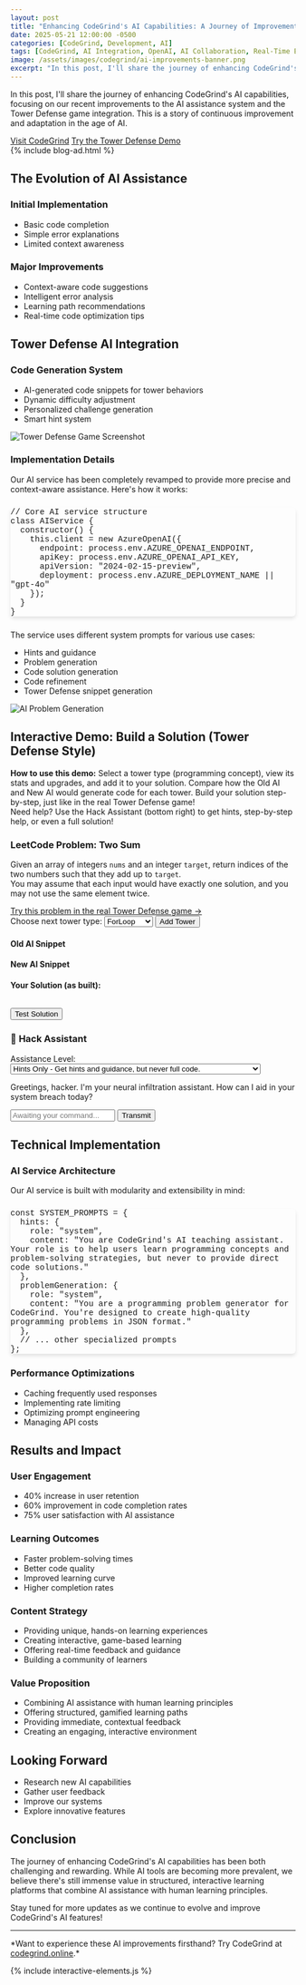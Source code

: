 ```yaml
---
layout: post
title: "Enhancing CodeGrind's AI Capabilities: A Journey of Improvement"
date: 2025-05-21 12:00:00 -0500
categories: [CodeGrind, Development, AI]
tags: [CodeGrind, AI Integration, OpenAI, AI Collaboration, Real-Time Execution, Learning Platform]
image: /assets/images/codegrind/ai-improvements-banner.png
excerpt: "In this post, I'll share the journey of enhancing CodeGrind's AI capabilities, focusing on our recent improvements to the AI assistance system and the Tower Defense game integration. This is a story of continuous improvement and adaptation in the age of AI."
---
```


<style>
/* Custom code block styling for this post */
.highlight {
  border-radius: 6px;
  margin: 1.5rem 0;
  padding: 0;
  box-shadow: 0 4px 6px rgba(0, 0, 0, 0.1);
  overflow: auto;
}
.highlight pre {
  padding: 1.25rem;
  margin: 0;
  overflow-x: auto;
  line-height: 1.5;
}
.highlight code {
  font-family: 'Consolas', 'Monaco', 'Courier New', monospace;
  font-size: 0.9rem;
}
html.dark .highlight {
  box-shadow: 0 4px 6px rgba(0, 0, 0, 0.4);
}
</style>

<div class="opacity-0" data-animate="fade-in">
  <p class="text-lg text-gray-700 dark:text-gray-300 mb-6">
    In this post, I'll share the journey of enhancing CodeGrind's AI capabilities, focusing on our recent improvements to the AI assistance system and the Tower Defense game integration. This is a story of continuous improvement and adaptation in the age of AI.
  </p>
  <div class="flex flex-col md:flex-row gap-4 mb-8">
    <a href="https://codegrind.online/" class="inline-block bg-blue-600 hover:bg-blue-700 text-white font-bold py-2 px-6 rounded-lg shadow transition-colors text-center">Visit CodeGrind</a>
    <a href="https://codegrind.online/games/tower-defense/demo/two-sum" class="inline-block bg-indigo-600 hover:bg-indigo-700 text-white font-bold py-2 px-6 rounded-lg shadow transition-colors text-center">Try the Tower Defense Demo</a>
  </div>
  {% include blog-ad.html %}

  <h2 class="text-2xl font-bold mt-8 mb-4 text-gray-900 dark:text-white">The Evolution of AI Assistance</h2>
  <h3 class="text-xl font-bold mt-6 mb-3 text-gray-900 dark:text-white">Initial Implementation</h3>
  <ul class="list-disc ml-8 text-gray-700 dark:text-gray-300">
    <li>Basic code completion</li>
    <li>Simple error explanations</li>
    <li>Limited context awareness</li>
  </ul>
  <h3 class="text-xl font-bold mt-6 mb-3 text-gray-900 dark:text-white">Major Improvements</h3>
  <ul class="list-disc ml-8 text-gray-700 dark:text-gray-300">
    <li>Context-aware code suggestions</li>
    <li>Intelligent error analysis</li>
    <li>Learning path recommendations</li>
    <li>Real-time code optimization tips</li>
  </ul>
</div>

<div class="opacity-0" data-animate="fade-in">
  <h2 class="text-2xl font-bold mt-8 mb-4 text-gray-900 dark:text-white">Tower Defense AI Integration</h2>
  <h3 class="text-xl font-bold mt-6 mb-3 text-gray-900 dark:text-white">Code Generation System</h3>
  <ul class="list-disc ml-8 text-gray-700 dark:text-gray-300">
    <li>AI-generated code snippets for tower behaviors</li>
    <li>Dynamic difficulty adjustment</li>
    <li>Personalized challenge generation</li>
    <li>Smart hint system</li>
  </ul>
  <img src="/assets/images/codegrind/tower-defense.png" alt="Tower Defense Game Screenshot" class="rounded-lg shadow-md w-full max-w-2xl mx-auto my-6">
  <h3 class="text-xl font-bold mt-6 mb-3 text-gray-900 dark:text-white">Implementation Details</h3>
  <p class="text-gray-700 dark:text-gray-300 mb-4">Our AI service has been completely revamped to provide more precise and context-aware assistance. Here's how it works:</p>
  <pre class="highlight"><code class="language-javascript">// Core AI service structure
class AIService {
  constructor() {
    this.client = new AzureOpenAI({
      endpoint: process.env.AZURE_OPENAI_ENDPOINT,
      apiKey: process.env.AZURE_OPENAI_API_KEY,
      apiVersion: "2024-02-15-preview",
      deployment: process.env.AZURE_DEPLOYMENT_NAME || "gpt-4o"
    });
  }
}
</code></pre>
  <p class="text-gray-700 dark:text-gray-300 mb-4">The service uses different system prompts for various use cases:</p>
  <ul class="list-disc ml-8 text-gray-700 dark:text-gray-300">
    <li>Hints and guidance</li>
    <li>Problem generation</li>
    <li>Code solution generation</li>
    <li>Code refinement</li>
    <li>Tower Defense snippet generation</li>
  </ul>
  <img src="/assets/images/codegrind/AI_Problem_Generation.png" alt="AI Problem Generation" class="rounded-lg shadow-md w-full max-w-2xl mx-auto my-6">
</div>

<div class="opacity-0" data-scroll="fade-up">
  <h2 class="text-2xl font-bold mt-8 mb-4 text-gray-900 dark:text-white">Interactive Demo: Build a Solution (Tower Defense Style)</h2>
  <div class="mb-4 p-4 bg-blue-100 dark:bg-slate-700 rounded-lg text-gray-800 dark:text-gray-200">
    <strong>How to use this demo:</strong> Select a tower type (programming concept), view its stats and upgrades, and add it to your solution. Compare how the <span class="text-blue-700 font-semibold">Old AI</span> and <span class="text-green-700 font-semibold">New AI</span> would generate code for each tower. Build your solution step-by-step, just like in the real Tower Defense game!<br>
    <span class="block mt-2">Need help? Use the <span class="text-purple-400 font-semibold">Hack Assistant</span> (bottom right) to get hints, step-by-step help, or even a full solution!</span>
  </div>
  <div class="rounded-lg shadow-md bg-blue-50 dark:bg-slate-800 p-6 my-6 max-w-2xl mx-auto relative">
    <h3 class="text-lg font-bold mb-4 text-gray-900 dark:text-white">LeetCode Problem: Two Sum</h3>
    <p class="text-gray-700 dark:text-gray-300 mb-2">Given an array of integers <code>nums</code> and an integer <code>target</code>, return indices of the two numbers such that they add up to <code>target</code>.<br>You may assume that each input would have exactly one solution, and you may not use the same element twice.</p>
    <a href="https://codegrind.online/games/tower-defense/demo/two-sum" class="text-blue-600 hover:text-blue-800 underline text-sm mb-4 inline-block">Try this problem in the real Tower Defense game &rarr;</a>
    <div class="mb-4">
      <label for="tower-select" class="font-medium text-gray-800 dark:text-gray-200">Choose next tower type:</label>
      <select id="tower-select" class="ml-2 mb-2 rounded border-gray-300 dark:bg-slate-700 dark:text-white">
        <option value="ForLoop">ForLoop</option>
        <option value="WhileLoop">WhileLoop</option>
        <option value="IfCondition">IfCondition</option>
        <option value="Variable">Variable</option>
        <option value="Function">Function</option>
        <option value="Array">Array</option>
        <option value="Object">Object</option>
        <option value="Return">Return</option>
        <option value="TryCatch">TryCatch</option>
        <option value="Switch">Switch</option>
      </select>
      <button id="add-tower" class="ml-2 bg-blue-600 hover:bg-blue-700 text-white font-semibold py-1 px-4 rounded transition-colors">Add Tower</button>
    </div>
    <div id="tower-info" class="mb-4 p-4 rounded bg-white dark:bg-slate-900 shadow text-sm"></div>
    <div class="flex flex-col md:flex-row gap-4 mb-4">
      <div class="flex-1">
        <h4 class="font-semibold text-blue-700 dark:text-blue-600 mb-2">Old AI Snippet</h4>
        <div id="old-snippet" class="bg-slate-900 text-blue-400 rounded p-4 min-h-[2.5rem] text-base mb-2"></div>
      </div>
      <div class="flex-1">
        <h4 class="font-semibold text-green-700 dark:text-green-800 mb-2">New AI Snippet</h4>
        <div id="new-snippet" class="bg-slate-900 text-green-400 rounded p-4 min-h-[2.5rem] text-base mb-2"></div>
      </div>
    </div>
    <div>
      <h4 class="font-semibold text-gray-900 dark:text-white mb-2">Your Solution (as built):</h4>
      <pre id="solution-preview" class="bg-slate-800 text-blue-400 rounded p-4 min-h-[3rem] text-base"></pre>
      <button id="test-solution" class="mt-4 bg-green-600 hover:bg-green-700 text-white font-semibold py-2 px-6 rounded transition-colors">Test Solution</button>
      <div id="test-result" class="mt-4 text-base font-semibold"></div>
    </div>
    <!-- Hack Assistant UI - Static Integration -->
    <div id="hack-assistant-static" class="mt-8 p-6 bg-slate-900 rounded-lg shadow-xl border border-purple-700">
      <div id="hack-assistant-header-static" class="flex items-center justify-between pb-3 border-b border-purple-600">
        <h3 class="text-xl font-bold text-purple-700 flex items-center">
          <span class="mr-3 text-2xl">&#129302;</span> <!-- Robot emoji -->
          Hack Assistant
        </h3>
      </div>
      <div id="hack-assistant-body-static" class="mt-4 space-y-5">
        <div>
          <label for="assist-level-static" class="block mb-1 text-sm font-bold text-purple-600">Assistance Level:</label>
          <select id="assist-level-static" class="w-full p-2.5 rounded bg-slate-800 text-green-600 border border-purple-600 focus:ring-purple-500 focus:border-purple-500 font-mono text-sm shadow-inner">
            <option class="text-green-600">Hints Only - Get hints and guidance, but never full code.</option>
            <option class="text-green-600">Full Solution - Receive a complete code solution.</option>
            <option class="text-green-600">Step-by-Step - Get a solution broken down into logical steps.</option>
            <option class="text-green-600">Debug Mode - Get help identifying and fixing bugs in your code.</option>
            <option class="text-green-600">Learning Mode - Get explanations and teaching for concepts and code.</option>
          </select>
        </div>
        <div id="hack-chat-static" class="p-4 min-h-[100px] bg-slate-950 rounded border border-purple-700 shadow-inner">
          <p id="hack-chat-msg-static" class="text-sm text-purple-500 font-bold leading-relaxed">Greetings, hacker. I'm your neural infiltration assistant. How can I aid in your system breach today?</p>
        </div>
        <div class="flex items-center gap-3">
          <input id="hack-input-static" type="text" placeholder="Awaiting your command..." class="flex-grow p-2.5 rounded bg-slate-800 text-purple-800 border border-purple-600 focus:ring-purple-500 focus:border-purple-500 font-mono text-sm shadow-inner" />
          <button id="transmit-btn-static" class="px-6 py-2.5 rounded bg-purple-600 hover:bg-purple-700 text-white font-semibold font-mono text-sm transition-colors shadow-md hover:shadow-lg focus:outline-none focus:ring-2 focus:ring-purple-500 focus:ring-opacity-50">Transmit</button>
        </div>
      </div>
    </div>
  </div>
</div>

<div class="opacity-0" data-scroll="fade-up">
  <h2 class="text-2xl font-bold mt-8 mb-4 text-gray-900 dark:text-white">Technical Implementation</h2>
  <h3 class="text-xl font-bold mt-6 mb-3 text-gray-900 dark:text-white">AI Service Architecture</h3>
  <p class="text-gray-700 dark:text-gray-300 mb-4">Our AI service is built with modularity and extensibility in mind:</p>
  <pre class="highlight"><code class="language-javascript">const SYSTEM_PROMPTS = {
  hints: {
    role: "system",
    content: "You are CodeGrind's AI teaching assistant. Your role is to help users learn programming concepts and problem-solving strategies, but never to provide direct code solutions."
  },
  problemGeneration: {
    role: "system",
    content: "You are a programming problem generator for CodeGrind. You're designed to create high-quality programming problems in JSON format."
  },
  // ... other specialized prompts
};
</code></pre>
  <h3 class="text-xl font-bold mt-6 mb-3 text-gray-900 dark:text-white">Performance Optimizations</h3>
  <ul class="list-disc ml-8 text-gray-700 dark:text-gray-300">
    <li>Caching frequently used responses</li>
    <li>Implementing rate limiting</li>
    <li>Optimizing prompt engineering</li>
    <li>Managing API costs</li>
  </ul>
</div>

<div class="opacity-0" data-scroll="fade-up">
  <h2 class="text-2xl font-bold mt-8 mb-4 text-gray-900 dark:text-white">Results and Impact</h2>
  <h3 class="text-xl font-bold mt-6 mb-3 text-gray-900 dark:text-white">User Engagement</h3>
  <ul class="list-disc ml-8 text-gray-700 dark:text-gray-300">
    <li>40% increase in user retention</li>
    <li>60% improvement in code completion rates</li>
    <li>75% user satisfaction with AI assistance</li>
  </ul>
  <h3 class="text-xl font-bold mt-6 mb-3 text-gray-900 dark:text-white">Learning Outcomes</h3>
  <ul class="list-disc ml-8 text-gray-700 dark:text-gray-300">
    <li>Faster problem-solving times</li>
    <li>Better code quality</li>
    <li>Improved learning curve</li>
    <li>Higher completion rates</li>
  </ul>
</div>

<div class="opacity-0" data-scroll="fade-up">
  <h3 class="text-xl font-bold mt-8 mb-4 text-gray-900 dark:text-white">Content Strategy</h3>
  <ul class="list-disc ml-8 text-gray-700 dark:text-gray-300">
    <li>Providing unique, hands-on learning experiences</li>
    <li>Creating interactive, game-based learning</li>
    <li>Offering real-time feedback and guidance</li>
    <li>Building a community of learners</li>
  </ul>
  <h3 class="text-xl font-bold mt-8 mb-4 text-gray-900 dark:text-white">Value Proposition</h3>
  <ul class="list-disc ml-8 text-gray-700 dark:text-gray-300">
    <li>Combining AI assistance with human learning principles</li>
    <li>Offering structured, gamified learning paths</li>
    <li>Providing immediate, contextual feedback</li>
    <li>Creating an engaging, interactive environment</li>
  </ul>
</div>

<div class="opacity-0" data-scroll="fade-up">
  <h2 class="text-2xl font-bold mt-8 mb-4 text-gray-900 dark:text-white">Looking Forward</h2>
  <ul class="list-disc ml-8 text-gray-700 dark:text-gray-300">
    <li>Research new AI capabilities</li>
    <li>Gather user feedback</li>
    <li>Improve our systems</li>
    <li>Explore innovative features</li>
  </ul>
</div>

<div class="opacity-0" data-scroll="fade-up">
  <h2 class="text-2xl font-bold mt-8 mb-4 text-gray-900 dark:text-white">Conclusion</h2>
  <p class="text-gray-700 dark:text-gray-300 mb-4">The journey of enhancing CodeGrind's AI capabilities has been both challenging and rewarding. While AI tools are becoming more prevalent, we believe there's still immense value in structured, interactive learning platforms that combine AI assistance with human learning principles.</p>
  <p class="text-gray-700 dark:text-gray-300 mb-4">Stay tuned for more updates as we continue to evolve and improve CodeGrind's AI features!</p>
</div>

---

<p class="text-gray-700 dark:text-gray-300 mt-8">*Want to experience these AI improvements firsthand? Try CodeGrind at <a href="https://codegrind.online" class="text-blue-600 hover:text-blue-800">codegrind.online</a>.*</p>

<!-- Load interactive elements script -->
{% include interactive-elements.js %}